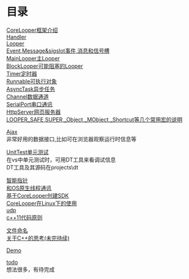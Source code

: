 ﻿# 目录
[CoreLooper框架介绍](corelooper.md)  
[Handler](handler.md)  
[Looper](looper.md)  
[Event,Message&sigslot事件,消息和信号槽](event.message.sigslot.md)  
[MainLooper主Looper](mainlooper.md)  
[BlockLooper可能阻塞的Looper](.md)  
[Timer定时器](timer.md)  
[Runnable可执行对象](runnable.md)  
[AsyncTask异步任务](asynctask.md)  
[Channel数据通道](channel.md)  
[SerialPort串口通讯](serialport.md)  
[HttpServer网页服务器](httpserver.md)  
[LOOPER_SAFE,SUPER,\_Object,\_MObject,\_Shortcut等几个常用宏的说明](macro.md)  

[Ajax](ajax.md)  
非常好用的数据接口,比如可在浏览器观察运行时信息等

[UnitTest单元测试](unittest.md)  
在vs中单元测试时，可用DT工具来看调试信息  
DT工具及其源码在projects\dt

[智能指针](smartpointer.md)  
[和OS原生线程通讯](work.with.raw.thread.md)  
[基于CoreLooper创建SDK](create.sdk.md)  
[CoreLooper在Linux下的使用](linux.md)  
[udp](udp.md)  
[c++11代码原则](rules.md)  

[文件命名](filename.md)  
[关于C++的思考(未完待续)](c++.md)  

[Demo](demo.md)

[todo](todo.md)  
想法很多，有待完成  